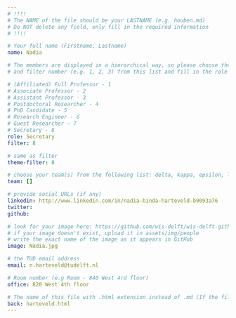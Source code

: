 ```yaml
---
# !!!!
# The NAME of the file should be your LASTNAME (e.g. houben.md)
# Do NOT delete any field, only fill in the required information
# !!!! 

# Your full name (Firstname, Lastname)
name: Nadia

# The members are displayed in a hierarchical way, so please choose the role (e.g. Full Professor, Assistant Professor etc) 
# and filter number (e.g. 1, 2, 3) from this list and fill in the role and filter from below:

# (Affiliated) Full Professor - 1
# Associate Professor - 2
# Assistant Professor - 3
# Postdoctoral Researcher - 4
# PhD Candidate - 5
# Research Engineer - 6 
# Guest Researcher - 7
# Secretary - 8
role: Secretary
filter: 8

# same as filter
theme-filter: 8

# choose your team(s) from the following list: delta, kappa, epsilon, lambda, cel
team: []

# provide social URLs (if any)
linkedin: http://www.linkedin.com/in/nadia-binda-harteveld-b9093a76
twitter: 
github: 

# look for your image here: https://github.com/wis-delft/wis-delft.github.io/tree/master/assets/img/people 
# if your image doesn't exist, upload it in assets/img/people 
# write the exact name of the image as it appears in GitHub  
image: Nadia.jpg

# the TUD email address
email: n.harteveld@tudelft.nl

# Room number (e.g Room - 840 West 4rd floor)
office: 820 West 4th floor

# The name of this file with .html extension instead of .md (If the filename is ionescu.md, the "back" field will be ionescu.html)
back: harteveld.html
---
```






